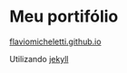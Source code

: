 Meu portifólio
===

[flaviomicheletti.github.io](https://flaviomicheletti.github.io/)

Utilizando [jekyll](http://jekyllrb.com/)
